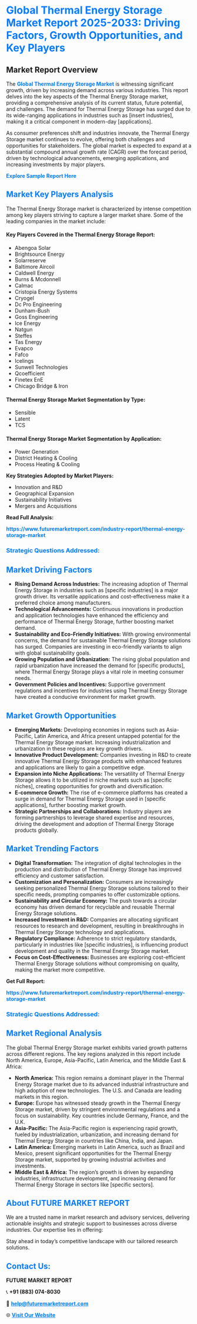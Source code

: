 <h1 style="color: #007BFF;">Global Thermal Energy Storage Market Report 2025-2033: Driving Factors, Growth Opportunities, and Key Players</h1>

<section id="overview">
<h2>Market Report Overview</h2>
<p>The <a href="https://www.futuremarketreport.com/industry-report/thermal-energy-storage-market" style="color: #007BFF; text-decoration: none;"><strong>Global Thermal Energy Storage Market</strong></a> is witnessing significant growth, driven by increasing demand across various industries. This report delves into the key aspects of the Thermal Energy Storage market, providing a comprehensive analysis of its current status, future potential, and challenges. The demand for Thermal Energy Storage has surged due to its wide-ranging applications in industries such as [insert industries], making it a critical component in modern-day [applications].</p>
<p>As consumer preferences shift and industries innovate, the Thermal Energy Storage market continues to evolve, offering both challenges and opportunities for stakeholders. The global market is expected to expand at a substantial compound annual growth rate (CAGR) over the forecast period, driven by technological advancements, emerging applications, and increasing investments by major players.</p>
</section>

<section id="overview">
<p><a href="https://www.futuremarketreport.com/request-sample/reportId=97628" style="color: #007BFF; text-decoration: none;"><strong>Explore Sample Report Here</strong></a></p>
</section>

<section id="key-players">
<h2 style="color: #007BFF;">Market Key Players Analysis</h2>
<p>The Thermal Energy Storage market is characterized by intense competition among key players striving to capture a larger market share. Some of the leading companies in the market include:</p>
<h4>Key Players Covered in the Thermal Energy Storage Report:</h4>
<ul><li>Abengoa Solar</li><li>Brightsource Energy</li><li>Solarreserve</li><li>Baltimore Aircoil</li><li>Caldwell Energy</li><li>Burns &amp; Mcdonnell</li><li>Calmac</li><li>Cristopia Energy Systems</li><li>Cryogel</li><li>Dc Pro Engineering</li><li>Dunham-Bush</li><li>Goss Engineering</li><li>Ice Energy</li><li>Natgun</li><li>Steffes</li><li>Tas Energy</li><li>Evapco</li><li>Fafco</li><li>Icelings</li><li>Sunwell Technologies</li><li>Qcoefficient</li><li>Finetex EnE</li><li>Chicago Bridge &amp; Iron</li></ul>
<h4>Thermal Energy Storage Market Segmentation by Type:</h4>
<ul><li>Sensible</li><li>Latent</li><li>TCS</li></ul>

<h4>Thermal Energy Storage Market Segmentation by Application:</h4>
<ul><li>Power Generation</li><li>District Heating &amp; Cooling</li><li>Process Heating &amp; Cooling</li></ul>
<p><strong>Key Strategies Adopted by Market Players:</strong></p>
<ul>
<li>Innovation and R&D</li>
<li>Geographical Expansion</li>
<li>Sustainability Initiatives</li>
<li>Mergers and Acquisitions</li>
</ul>
</section>

<section>
<p><strong>Read Full Analysis: </strong></p><a href="https://www.futuremarketreport.com/industry-report/thermal-energy-storage-market" style="color: #007BFF; text-decoration: none;"><strong>https://www.futuremarketreport.com/industry-report/thermal-energy-storage-market</strong></a>
<h3 style="color: #007BFF;">Strategic Questions Addressed:</h3>
</section>

<section id="driving-factors">
<h2 style="color: #007BFF;">Market Driving Factors</h2>
<ul>
<li><strong>Rising Demand Across Industries:</strong> The increasing adoption of Thermal Energy Storage in industries such as [specific industries] is a major growth driver. Its versatile applications and cost-effectiveness make it a preferred choice among manufacturers.</li>
<li><strong>Technological Advancements:</strong> Continuous innovations in production and application technologies have enhanced the efficiency and performance of Thermal Energy Storage, further boosting market demand.</li>
<li><strong>Sustainability and Eco-Friendly Initiatives:</strong> With growing environmental concerns, the demand for sustainable Thermal Energy Storage solutions has surged. Companies are investing in eco-friendly variants to align with global sustainability goals.</li>
<li><strong>Growing Population and Urbanization:</strong> The rising global population and rapid urbanization have increased the demand for [specific products], where Thermal Energy Storage plays a vital role in meeting consumer needs.</li>
<li><strong>Government Policies and Incentives:</strong> Supportive government regulations and incentives for industries using Thermal Energy Storage have created a conducive environment for market growth.</li>
</ul>
</section>

<section id="growth-opportunities">
<h2 style="color: #007BFF;">Market Growth Opportunities</h2>
<ul>
<li><strong>Emerging Markets:</strong> Developing economies in regions such as Asia-Pacific, Latin America, and Africa present untapped potential for the Thermal Energy Storage market. Increasing industrialization and urbanization in these regions are key growth drivers.</li>
<li><strong>Innovative Product Development:</strong> Companies investing in R&D to create innovative Thermal Energy Storage products with enhanced features and applications are likely to gain a competitive edge.</li>
<li><strong>Expansion into Niche Applications:</strong> The versatility of Thermal Energy Storage allows it to be utilized in niche markets such as [specific niches], creating opportunities for growth and diversification.</li>
<li><strong>E-commerce Growth:</strong> The rise of e-commerce platforms has created a surge in demand for Thermal Energy Storage used in [specific applications], further boosting market growth.</li>
<li><strong>Strategic Partnerships and Collaborations:</strong> Industry players are forming partnerships to leverage shared expertise and resources, driving the development and adoption of Thermal Energy Storage products globally.</li>
</ul>
</section>

<section id="trending-factors">
<h2 style="color: #007BFF;">Market Trending Factors</h2>
<ul>
<li><strong>Digital Transformation:</strong> The integration of digital technologies in the production and distribution of Thermal Energy Storage has improved efficiency and customer satisfaction.</li>
<li><strong>Customization and Personalization:</strong> Consumers are increasingly seeking personalized Thermal Energy Storage solutions tailored to their specific needs, prompting companies to offer customizable options.</li>
<li><strong>Sustainability and Circular Economy:</strong> The push towards a circular economy has driven demand for recyclable and reusable Thermal Energy Storage solutions.</li>
<li><strong>Increased Investment in R&D:</strong> Companies are allocating significant resources to research and development, resulting in breakthroughs in Thermal Energy Storage technology and applications.</li>
<li><strong>Regulatory Compliance:</strong> Adherence to strict regulatory standards, particularly in industries like [specific industries], is influencing product development and quality in the Thermal Energy Storage market.</li>
<li><strong>Focus on Cost-Effectiveness:</strong> Businesses are exploring cost-efficient Thermal Energy Storage solutions without compromising on quality, making the market more competitive.</li>
</ul>
</section>

<section>
<p><strong>Get Full Report: </strong></p><a href="https://www.futuremarketreport.com/industry-report/thermal-energy-storage-market" style="color: #007BFF; text-decoration: none;"><strong>https://www.futuremarketreport.com/industry-report/thermal-energy-storage-market</strong></a>
<h3 style="color: #007BFF;">Strategic Questions Addressed:</h3>
</section>


<section id="regional-analysis">
<h2 style="color: #007BFF;">Market Regional Analysis</h2>
<p>The global Thermal Energy Storage market exhibits varied growth patterns across different regions. The key regions analyzed in this report include North America, Europe, Asia-Pacific, Latin America, and the Middle East & Africa:</p>
<ul>
<li><strong>North America:</strong> This region remains a dominant player in the Thermal Energy Storage market due to its advanced industrial infrastructure and high adoption of new technologies. The U.S. and Canada are leading markets in this region.</li>
<li><strong>Europe:</strong> Europe has witnessed steady growth in the Thermal Energy Storage market, driven by stringent environmental regulations and a focus on sustainability. Key countries include Germany, France, and the U.K.</li>
<li><strong>Asia-Pacific:</strong> The Asia-Pacific region is experiencing rapid growth, fueled by industrialization, urbanization, and increasing demand for Thermal Energy Storage in countries like China, India, and Japan.</li>
<li><strong>Latin America:</strong> Emerging markets in Latin America, such as Brazil and Mexico, present significant opportunities for the Thermal Energy Storage market, supported by growing industrial activities and investments.</li>
<li><strong>Middle East & Africa:</strong> The region’s growth is driven by expanding industries, infrastructure development, and increasing demand for Thermal Energy Storage in sectors like [specific sectors].</li>
</ul>
</section>

<footer>
<h2 style="color: #007BFF;">About FUTURE MARKET REPORT</h2>
<p>We are a trusted name in market research and advisory services, delivering actionable insights and strategic support to businesses across diverse industries. Our expertise lies in offering:</p>

<p>Stay ahead in today’s competitive landscape with our tailored research solutions.</p>

<h2 style="color: #007BFF;">Contact Us:</h2>
<p><strong>FUTURE MARKET REPORT</strong></p>
<p>📞 <strong>+91 (883) 074-8030</strong></p>
<p>📧 <strong><a href="mailto:help@futuremarketreport.com" style="color: #007BFF;">help@futuremarketreport.com</a></strong></p>
<p>🌐 <strong><a href="https://www.futuremarketreport.com/" style="color: #007BFF;">Visit Our Website</a></strong></p>
</footer>